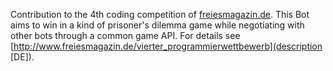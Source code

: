 Contribution to the 4th coding competition of [freiesmagazin.de](freiesmagazin.de). This Bot aims to win in a kind of prisoner's dilemma game while negotiating with other bots through a common game API. 
For details see [http://www.freiesmagazin.de/vierter_programmierwettbewerb](description [DE]).

